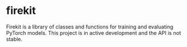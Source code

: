 # firekit

Firekit is a library of classes and functions for training and evaluating PyTorch models. This project is in active development and the API is not stable.